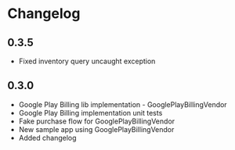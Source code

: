 # Changelog

## 0.3.5
  - Fixed inventory query uncaught exception

## 0.3.0
  - Google Play Billing lib implementation - GooglePlayBillingVendor
  - Google Play Billing implementation unit tests
  - Fake purchase flow for GooglePlayBillingVendor
  - New sample app using GooglePlayBillingVendor
  - Added changelog